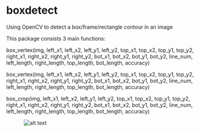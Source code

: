# boxdetect
Using OpenCV to detect a box/frame/rectangle contour in an image

This package consists 3 main functions:

box_vertex(img, left_x1, left_x2, left_y1, left_y2, top_x1, top_x2, top_y1, top_y2, right_x1, right_x2, right_y1,
             right_y2, bot_x1,
             bot_x2, bot_y1, bot_y2, line_num, left_length, right_length, top_length,
             bot_length, accuracy)

box_vertex(img, left_x1, left_x2, left_y1, left_y2, top_x1, top_x2, top_y1, top_y2, right_x1, right_x2, right_y1,
             right_y2, bot_x1,
             bot_x2, bot_y1, bot_y2, line_num, left_length, right_length, top_length,
             bot_length, accuracy)
             
box_crop(img, left_x1, left_x2, left_y1, left_y2, top_x1, top_x2, top_y1, top_y2, right_x1, right_x2, right_y1,
             right_y2, bot_x1,
             bot_x2, bot_y1, bot_y2, line_num, left_length, right_length, top_length,
             bot_length, accuracy)
             
             
![alt text](https://raw.githubusercontent.com/username/projectname/branch/path/to/sample.png)
